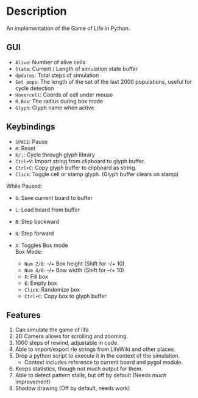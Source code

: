 # Description
An implementation of the Game of Life in Python.

## GUI
- `Alive`: Number of alive cells
- `State`: Current / Length of simulation state buffer
- `Updates`: Total steps of simulation
- `Set pops`: The length of the set of the last 2000 populations, useful for cycle detection
- `Hovercell`: Coords of cell under mouse
- `R.Box`: The radius during box mode
- `Glyph`: Glyph name when active

## Keybindings  
- `SPACE`: Pause  
- `R`: Reset  
- `K/;`: Cycle through glyph library  
- `Ctrl+V`: Import string from clipboard to glyph buffer.
- `Ctrl+C`: Copy glyph buffer to clipboard as string.  
- `Click`: Toggle cell or stamp glyph. (Glyph buffer clears on stamp)
  
While Paused:  
- `S`: Save current board to buffer  
- `L`: Load board from buffer  
- `B`: Step backward  
- `N`: Step forward  
  
- `X`: Toggles Box mode  
Box Mode:  
  - `Num 2/8`: -/+ Box height (Shift for -/+ 10)  
  - `Num 4/6`: -/+ Bow width (Shift for -/+ 10)  
  - `F`: Fill box  
  - `E`: Empty box  
  - `Click`: Randomize box  
  - `Ctrl+C`: Copy box to glyph buffer  

## Features

1. Can simulate the game of life
2. 2D Camera allows for scrolling and zooming.
3. 1000 steps of rewind, adjustable in code.
4. Able to import/export rle strings from LifeWiki and other places.
5. Drop a python script to execute it in the context of the simulation.
     - Context includes reference to current board and pygol module. 
7. Keeps statistics, though not much output for them.
8. Able to detect pattern stalls, but off by default (Needs *much* improvement)
9. Shadow drawing (Off by default, needs work)
